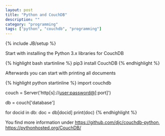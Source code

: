 ```yaml
---
layout: post
title: "Python and CouchDB"
description: ""
category: "programming"
tags: ["python", "couchdb", "programming"]
---
```

{% include JB/setup %}


Start with installing the Python 3.x libraries for CouchDB

{% highlight bash startinline %}
pip3 install CouchDB
{% endhighlight %}

Afterwards you can start with printing all documents

{% highlight python startinline %}
import couchdb

couch = Server('http[s]://[user:password@](servername|ip)[:port]')

db = couch['database']

for docid in db:
  doc = db[docid]
  print(doc)
{% endhighlight %}

You find more information under <https://github.com/djc/couchdb-python>, <https://pythonhosted.org/CouchDB/>
